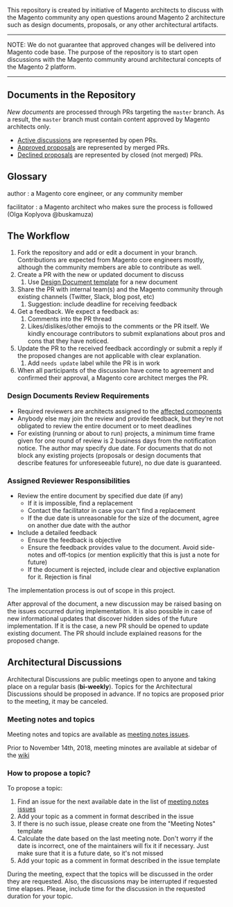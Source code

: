 This repository is created by initiative of Magento architects to discuss with the Magento community any open questions around Magento 2 architecture such as design documents, proposals, or any other architectural artifacts.

---

NOTE: We do not guarantee that approved changes will be delivered into Magento code base. The purpose of the repository is to start open discussions with the Magento community around architectural concepts of the Magento 2 platform.

---

## Documents in the Repository

*New documents* are processed through PRs targeting the `master` branch.
As a result, the `master` branch must contain content approved by Magento architects only.

* [Active discussions](https://github.com/magento/architecture/pulls) are represented by open PRs.
* [Approved proposals](https://github.com/magento/architecture/pulls?utf8=%E2%9C%93&q=is%3Apr+is%3Amerged+) are represented by merged PRs.
* [Declined proposals](https://github.com/magento/architecture/pulls?utf8=%E2%9C%93&q=is%3Apr+is%3Aunmerged+is%3Aclosed) are represented by closed (not merged) PRs.

## Glossary

author
: a Magento core engineer, or any community member

facilitator
: a Magento architect who makes sure the process is followed (Olga Koplyova @buskamuza)

## The Workflow

1. Fork the repository and add or edit a document in your branch.
Contributions are expected from Magento core engineers mostly, although the community members are able to contribute as well.
1. Create a PR with the new or updated document to discuss
   1. Use [Design Document template](https://raw.githubusercontent.com/magento/architecture/master/design-documents/README.md) for a new document
1. Share the PR with internal team(s) and the Magento community through existing channels (Twitter, Slack, blog post, etc)
   1. Suggestion: include deadline for receiving feedback
1. Get a feedback. We expect a feedback as:
   1. Comments into the PR thread
   1. Likes/dislikes/other emojis to the comments or the PR itself. We kindly encourage contributors to submit explanations about pros and cons that they have noticed.
1. Update the PR to the received feedback accordingly or submit a reply if the proposed changes are not applicable with clear explanation.
   1. Add `needs update` label while the PR is in work
1. When all participants of the discussion have come to agreement and confirmed their approval, a Magento core architect merges the PR.

### Design Documents Review Requirements

* Required reviewers are architects assigned to the [affected components](https://github.com/magento/architecture/wiki/Magento-Components-Assignment)
* Anybody else may join the review and provide feedback, but they're not obligated to review the entire document or to meet deadlines
* For existing (running or about to run) projects, a minimum time frame given for one round of review is 2 business days from the notification notice. The author may specify due date. For documents that do not block any existing projects (proposals or design documents that describe features for unforeseeable future), no due date is guaranteed.

### Assigned Reviewer Responsibilities

* Review the entire document by specified due date (if any)
   * If it is impossible, find a replacement
   * Contact the facilitator in case you can't find a replacement
   * If the due date is unreasonable for the size of the document, agree on another due date with the author
* Include a detailed feedback
   * Ensure the feedback is objective
   * Ensure the feedback provides value to the document. Avoid side-notes and off-topics (or mention explicitly that this is just a note for future)
   * If the document is rejected, include clear and objective explanation for it. Rejection is final

The implementation process is out of scope in this project.

After approval of the document, a new discussion may be raised basing on the issues occurred during implementation.
It is also possible in case of new informational updates that discover hidden sides of the future implementation.
If it is the case, a new PR should be opened to update existing document. The PR should include explained reasons for the proposed change.

## Architectural Discussions

Architectural Discussions are public meetings open to anyone and taking place on a regular basis (**bi-weekly**). Topics for the Architectural Discussions should be proposed in advance. If no topics are proposed prior to the meeting, it may be canceled.

### Meeting notes and topics

Meeting notes and topics are available as [meeting notes issues](https://github.com/magento/architecture/issues?q=is%3Aissue+is%3Aopen+label%3A%22meeting+notes%22).

Prior to November 14th, 2018, meeting minotes are available at sidebar of the [wiki](https://github.com/magento/architecture/wiki)

### How to propose a topic?

To propose a topic:
1. Find an issue for the next available date in the list of [meeting notes issues](https://github.com/magento/architecture/issues?q=is%3Aissue+is%3Aopen+label%3A%22meeting+notes%22)
  1. Add your topic as a comment in format described in the issue
2. If there is no such issue, please create one from the "Meeting Notes" template
  1. Calculate the date based on the last meeting note. Don't worry if the date is incorrect, one of the  maintainers will fix it if necessary. Just make sure that it is a future date, so it's not missed
  1. Add your topic as a comment in format described in the issue template
  
During the meeting, expect that the topics will be discussed in the order they are requested. Also, the discussions may be interrupted if requested time elapses. Please, include time for the discussion in the requested duration for your topic.
